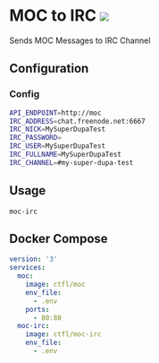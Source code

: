 # MOC to IRC [![](https://images.microbadger.com/badges/image/ctfl/moc-irc.svg)](https://hub.docker.com/r/ctfl/moc-irc "DockerHub Image")

Sends MOC Messages to IRC Channel

## Configuration

### Config

```bash
API_ENDPOINT=http://moc
IRC_ADDRESS=chat.freenode.net:6667
IRC_NICK=MySuperDupaTest
IRC_PASSWORD=
IRC_USER=MySuperDupaTest
IRC_FULLNAME=MySuperDupaTest
IRC_CHANNEL=#my-super-dupa-test
```

## Usage

```
moc-irc
```

## Docker Compose

```yaml
version: '3'
services:
  moc:
    image: ctfl/moc
    env_file:
      - .env
    ports:
      - 80:80
  moc-irc:
    image: ctfl/moc-irc
    env_file:
      - .env
```
